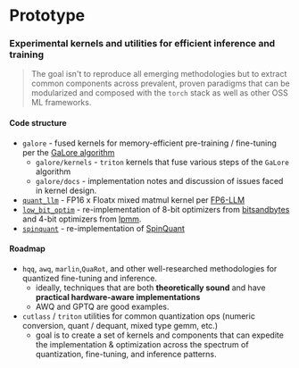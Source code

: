 # Prototype

### Experimental kernels and utilities for efficient inference and training

> The goal isn't to reproduce all emerging methodologies but to extract common components across prevalent, proven paradigms that can be modularized and composed with the `torch` stack as well as other OSS ML frameworks.

#### Code structure

- `galore` - fused kernels for memory-efficient pre-training / fine-tuning per the [GaLore algorithm](https://arxiv.org/abs/2403.03507)
  - `galore/kernels` - `triton` kernels that fuse various steps of the `GaLore` algorithm
  - `galore/docs` - implementation notes and discussion of issues faced in kernel design.
- [`quant_llm`](quant_llm) - FP16 x Floatx mixed matmul kernel per [FP6-LLM](https://arxiv.org/abs/2401.14112)
- [`low_bit_optim`](low_bit_optim) - re-implementation of 8-bit optimizers from [bitsandbytes](https://github.com/TimDettmers/bitsandbytes) and 4-bit optimizers from [lpmm](https://github.com/thu-ml/low-bit-optimizers).
- [`spinquant`](spinquant) - re-implementation of [SpinQuant](https://arxiv.org/abs/2405.16406)

#### Roadmap

- `hqq`, `awq`, `marlin`,`QuaRot`, and other well-researched methodologies for quantized fine-tuning and inference.
  - ideally, techniques that are both **theoretically sound** and have **practical hardware-aware implementations**
  - AWQ and GPTQ are good examples.
- `cutlass` / `triton` utilities for common quantization ops (numeric conversion, quant / dequant, mixed type gemm, etc.)
  - goal is to create a set of kernels and components that can expedite the implementation & optimization across the spectrum of quantization, fine-tuning, and inference patterns.

